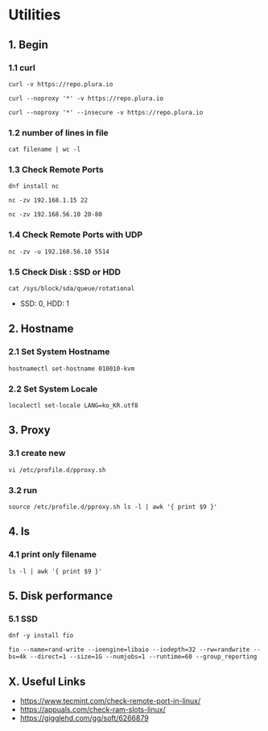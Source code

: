 # Utilities


## 1. Begin

### 1.1 curl

    curl -v https://repo.plura.io
    
    curl --noproxy '*' -v https://repo.plura.io
    
    curl --noproxy '*' --insecure -v https://repo.plura.io
            
### 1.2 number of lines in file

    cat filename | wc -l
    
### 1.3 Check Remote Ports

    dnf install nc
    
    nc -zv 192.168.1.15 22
    
    nc -zv 192.168.56.10 20-80

### 1.4 Check Remote Ports with UDP

    nc -zv -u 192.168.56.10 5514

### 1.5 Check Disk : SSD or HDD

    cat /sys/block/sda/queue/rotational

- SSD: 0, HDD: 1

## 2. Hostname

### 2.1 Set System Hostname

    hostnamectl set-hostname 010010-kvm

### 2.2 Set System Locale

    localectl set-locale LANG=ko_KR.utf8

## 3. Proxy

### 3.1 create new

    vi /etc/profile.d/pproxy.sh

### 3.2 run

    source /etc/profile.d/pproxy.sh ls -l | awk '{ print $9 }'

## 4. ls

### 4.1 print only filename

    ls -l | awk '{ print $9 }'

## 5. Disk performance

### 5.1 SSD

    dnf -y install fio

    fio --name=rand-write --ioengine=libaio --iodepth=32 --rw=randwrite --bs=4k --direct=1 --size=1G --numjobs=1 --runtime=60 --group_reporting

## X. Useful Links

- https://www.tecmint.com/check-remote-port-in-linux/
- https://appuals.com/check-ram-slots-linux/
- https://gigglehd.com/gg/soft/6266879
